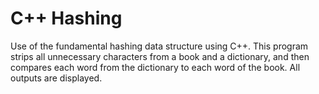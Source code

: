 # C++ Hashing 

Use of the fundamental hashing data structure using C++. This program strips all unnecessary characters from a book and a dictionary, and then compares each word from the dictionary to each word of the book. All outputs are displayed.

